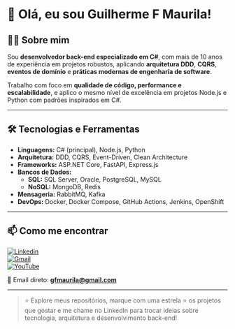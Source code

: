 # 👋 Olá, eu sou Guilherme F Maurila!

## 👨‍💻 Sobre mim

Sou **desenvolvedor back-end especializado em C#**, com mais de 10 anos de experiência em projetos robustos, aplicando **arquitetura DDD**, **CQRS**, **eventos de domínio** e **práticas modernas de engenharia de software**.

Trabalho com foco em **qualidade de código, performance e escalabilidade**, e aplico o mesmo nível de excelência em projetos Node.js e Python com padrões inspirados em C#.

---

## 🛠️ Tecnologias e Ferramentas

- **Linguagens:** C# (principal), Node.js, Python
- **Arquitetura:** DDD, CQRS, Event-Driven, Clean Architecture
- **Frameworks:** ASP.NET Core, FastAPI, Express.js
- **Bancos de Dados:**
  - **SQL:** SQL Server, Oracle, PostgreSQL, MySQL
  - **NoSQL:** MongoDB, Redis
- **Mensageria:** RabbitMQ, Kafka
- **DevOps:** Docker, Docker Compose, GitHub Actions, Jenkins, OpenShift

---

## 📫 Como me encontrar

[![Linkedin](https://img.shields.io/badge/-Guilherme_Figueiras_Maurila-blue?style=flat-square&logo=Linkedin&logoColor=white)](https://www.linkedin.com/in/guilherme-maurila)  
[![Gmail](https://img.shields.io/badge/-gfmaurila@gmail.com-c14438?style=flat-square&logo=Gmail&logoColor=white)](mailto:gfmaurila@gmail.com)  
[![YouTube](https://img.shields.io/badge/YouTube-FF0000?style=flat-square&logo=youtube&logoColor=white)](https://www.youtube.com/channel/UCjy19AugQHIhyE0Nv558jcQ)

📧 Email direto: **gfmaurila@gmail.com**

---

> ⭐️ Explore meus repositórios, marque com uma estrela ⭐ os projetos que gostar e me chame no LinkedIn para trocar ideias sobre tecnologia, arquitetura e desenvolvimento back-end!
